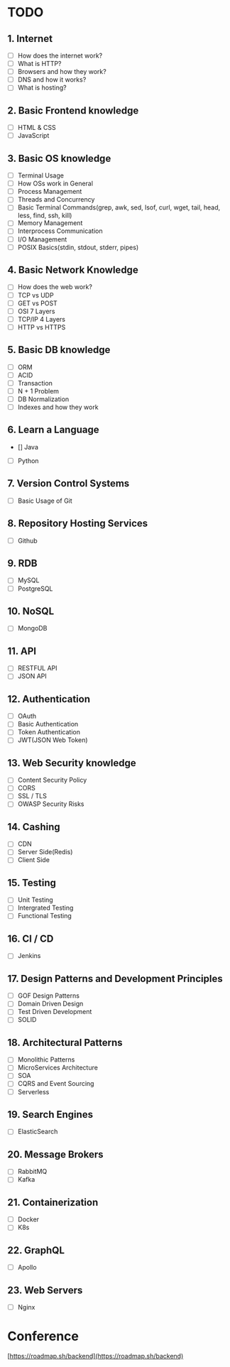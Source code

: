 # TODO

## 1\. Internet

-   [ ]  How does the internet work?
-   [ ]  What is HTTP?
-   [ ]  Browsers and how they work?
-   [ ]  DNS and how it works?
-   [ ]  What is hosting?

## 2\. Basic Frontend knowledge

-   [ ]  HTML & CSS
-   [ ]  JavaScript

## 3\. Basic OS knowledge

-   [ ]  Terminal Usage
-   [ ]  How OSs work in General
-   [ ]  Process Management
-   [ ]  Threads and Concurrency
-   [ ]  Basic Terminal Commands(grep, awk, sed, lsof, curl, wget, tail, head, less, find, ssh, kill)
-   [ ]  Memory Management
-   [ ]  Interprocess Communication
-   [ ]  I/O Management
-   [ ]  POSIX Basics(stdin, stdout, stderr, pipes)

## 4\. Basic Network Knowledge

-   [ ]  How does the web work?
-   [ ]  TCP vs UDP
-   [ ]  GET vs POST
-   [ ]  OSI 7 Layers
-   [ ]  TCP/IP 4 Layers
-   [ ]  HTTP vs HTTPS

## 5\. Basic DB knowledge

-   [ ]  ORM
-   [ ]  ACID
-   [ ]  Transaction
-   [ ]  N + 1 Problem
-   [ ]  DB Normalization
-   [ ]  Indexes and how they work

## 6\. Learn a Language

-   []  Java
-   [ ]  Python

## 7\. Version Control Systems

-   [ ]  Basic Usage of Git

## 8\. Repository Hosting Services

-   [ ]  Github

## 9\. RDB

-   [ ]  MySQL
-   [ ]  PostgreSQL

## 10\. NoSQL

-   [ ]  MongoDB

## 11\. API

-   [ ]  RESTFUL API
-   [ ]  JSON API

## 12\. Authentication

-   [ ]  OAuth
-   [ ]  Basic Authentication
-   [ ]  Token Authentication
-   [ ]  JWT(JSON Web Token)

## 13\. Web Security knowledge

-   [ ]  Content Security Policy
-   [ ]  CORS
-   [ ]  SSL / TLS
-   [ ]  OWASP Security Risks

## 14\. Cashing

-   [ ]  CDN
-   [ ]  Server Side(Redis)
-   [ ]  Client Side

## 15\. Testing

-   [ ]  Unit Testing
-   [ ]  Intergrated Testing
-   [ ]  Functional Testing

## 16\. CI / CD

-   [ ]  Jenkins

## 17\. Design Patterns and Development Principles

-   [ ]  GOF Design Patterns
-   [ ]  Domain Driven Design
-   [ ]  Test Driven Development
-   [ ]  SOLID

## 18\. Architectural Patterns

-   [ ]  Monolithic Patterns
-   [ ]  MicroServices Architecture
-   [ ]  SOA
-   [ ]  CQRS and Event Sourcing
-   [ ]  Serverless

## 19\. Search Engines

-   [ ]  ElasticSearch

## 20\. Message Brokers

-   [ ]  RabbitMQ
-   [ ]  Kafka

## 21\. Containerization

-   [ ]  Docker
-   [ ]  K8s

## 22\. GraphQL

-   [ ]  Apollo

## 23\. Web Servers

-   [ ]  Nginx

# Conference

[https://roadmap.sh/backend](https://roadmap.sh/backend)

